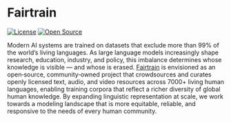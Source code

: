 # Fairtrain

[![License](https://img.shields.io/github/license/fairtrain/fairtrain.github.io)](LICENSE)
[![Open Source](https://badges.frapsoft.com/os/v1/open-source.svg?v=103)](https://github.com/fairtrain/fairtrain.github.io)

Modern AI systems are trained on datasets that exclude more than 99% of the world’s living languages. As large language models increasingly shape research, education, industry, and policy, this imbalance determines whose knowledge is visible — and whose is erased. [Fairtrain](https://fairtrain.github.io/) is envisioned as an open‑source, community‑owned project that crowdsources and curates openly licensed text, audio, and video resources across 7000+ living human languages, enabling training corpora that reflect a richer diversity of global human knowledge. By expanding linguistic representation at scale, we work towards a modeling landscape that is more equitable, reliable, and responsive to the needs of every human community.
